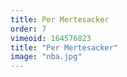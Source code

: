 ```yaml
---
title: Per Mertesacker
order: 7
vimeoid: 164576823
title: "Per Mertesacker"
image: "nba.jpg"
---
```

